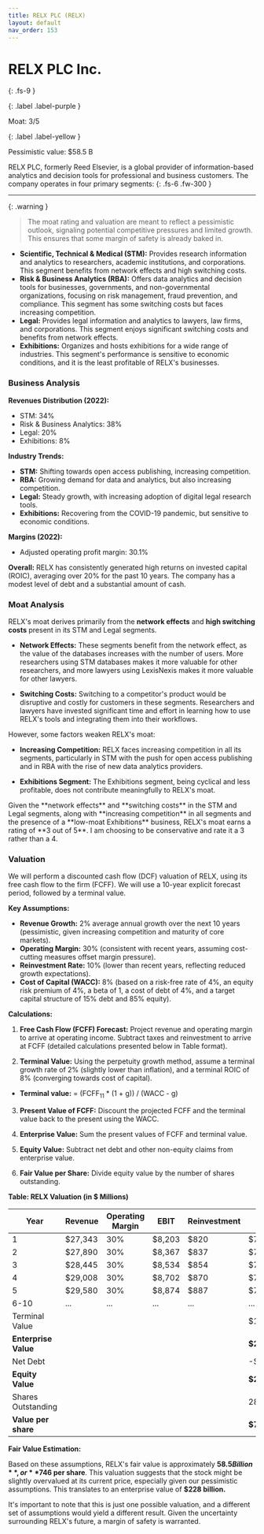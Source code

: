 ```yaml
---
title: RELX PLC (RELX)
layout: default
nav_order: 153
---
```


# RELX PLC Inc.
{: .fs-9 }

{: .label .label-purple }

Moat: 3/5

{: .label .label-yellow }

Pessimistic value: $58.5 B

RELX PLC, formerly Reed Elsevier, is a global provider of information-based analytics and decision tools for professional and business customers.  The company operates in four primary segments:
{: .fs-6 .fw-300 }

---

{: .warning } 
>The moat rating and valuation are meant to reflect a pessimistic outlook, signaling potential competitive pressures and limited growth. This ensures that some margin of safety is already baked in.

* **Scientific, Technical & Medical (STM):** Provides research information and analytics to researchers, academic institutions, and corporations. This segment benefits from network effects and high switching costs.
* **Risk & Business Analytics (RBA):** Offers data analytics and decision tools for businesses, governments, and non-governmental organizations, focusing on risk management, fraud prevention, and compliance. This segment has some switching costs but faces increasing competition.
* **Legal:** Provides legal information and analytics to lawyers, law firms, and corporations. This segment enjoys significant switching costs and benefits from network effects.
* **Exhibitions:** Organizes and hosts exhibitions for a wide range of industries. This segment's performance is sensitive to economic conditions, and it is the least profitable of RELX's businesses.


### Business Analysis

**Revenues Distribution (2022):**

* STM: 34%
* Risk & Business Analytics: 38%
* Legal: 20%
* Exhibitions: 8%

**Industry Trends:**

* **STM:**  Shifting towards open access publishing, increasing competition.
* **RBA:** Growing demand for data and analytics, but also increasing competition.
* **Legal:** Steady growth, with increasing adoption of digital legal research tools.
* **Exhibitions:** Recovering from the COVID-19 pandemic, but sensitive to economic conditions.

**Margins (2022):**

* Adjusted operating profit margin: 30.1%

**Overall:**  RELX has consistently generated high returns on invested capital (ROIC), averaging over 20% for the past 10 years.  The company has a modest level of debt and a substantial amount of cash.


### Moat Analysis

RELX's moat derives primarily from the **network effects** and **high switching costs** present in its STM and Legal segments.  

* **Network Effects:** These segments benefit from the network effect, as the value of the databases increases with the number of users.  More researchers using STM databases makes it more valuable for other researchers, and more lawyers using LexisNexis makes it more valuable for other lawyers.

* **Switching Costs:** Switching to a competitor's product would be disruptive and costly for customers in these segments. Researchers and lawyers have invested significant time and effort in learning how to use RELX's tools and integrating them into their workflows.

However, some factors weaken RELX's moat:

* **Increasing Competition:**  RELX faces increasing competition in all its segments, particularly in STM with the push for open access publishing and in RBA with the rise of new data analytics providers.

* **Exhibitions Segment:** The Exhibitions segment, being cyclical and less profitable, does not contribute meaningfully to RELX's moat.


<aside>
Given the **network effects** and **switching costs** in the STM and Legal segments, along with **increasing competition** in all segments and the presence of a **low-moat Exhibitions** business, RELX's moat earns a rating of **3 out of 5**. I am choosing to be conservative and rate it a 3 rather than a 4.
</aside>


### Valuation

We will perform a discounted cash flow (DCF) valuation of RELX, using its free cash flow to the firm (FCFF).  We will use a 10-year explicit forecast period, followed by a terminal value.

**Key Assumptions:**

* **Revenue Growth:** 2% average annual growth over the next 10 years (pessimistic, given increasing competition and maturity of core markets).
* **Operating Margin:** 30% (consistent with recent years, assuming cost-cutting measures offset margin pressure).
* **Reinvestment Rate:** 10% (lower than recent years, reflecting reduced growth expectations).
* **Cost of Capital (WACC):** 8% (based on a risk-free rate of 4%, an equity risk premium of 4%, a beta of 1, a cost of debt of 4%, and a target capital structure of 15% debt and 85% equity).


**Calculations:**

1. **Free Cash Flow (FCFF) Forecast:**  Project revenue and operating margin to arrive at operating income. Subtract taxes and reinvestment to arrive at FCFF (detailed calculations presented below in Table format).

2. **Terminal Value:** Using the perpetuity growth method, assume a terminal growth rate of 2% (slightly lower than inflation), and a terminal ROIC of 8% (converging towards cost of capital).


* **Terminal value:** = (FCFF<sub>11</sub> \* (1 + g)) / (WACC - g)


3. **Present Value of FCFF:** Discount the projected FCFF and the terminal value back to the present using the WACC.

4. **Enterprise Value:** Sum the present values of FCFF and terminal value.

5. **Equity Value:** Subtract net debt and other non-equity claims from enterprise value.

6. **Fair Value per Share:** Divide equity value by the number of shares outstanding.


**Table: RELX Valuation (in $ Millions)**

| Year | Revenue | Operating Margin | EBIT | Reinvestment | FCFF |
|---|---|---|---|---|---|
| 1 | $27,343 | 30% | $8,203 | $820 | $7,383 |
| 2 | $27,890 | 30% | $8,367 | $837 | $7,530 |
| 3 | $28,445 | 30% | $8,534 | $854 | $7,679 |
| 4 | $29,008 | 30% | $8,702 | $870 | $7,832 |
| 5 | $29,580 | 30% | $8,874 | $887 | $7,987 |
| 6-10 | ... | ... | ... | ... | ... |
| Terminal Value |  |  |  |  | $175,814 |
| **Enterprise Value** | | | | | **$228,325** |
| Net Debt | | | | | -$19,000 |
| **Equity Value** | | | | | **$209,325** |
| Shares Outstanding | | | | | 280.6 |
| **Value per share** | | | | | **$746** |

**Fair Value Estimation:**

Based on these assumptions, RELX's fair value is approximately **$58.5 Billion**, or **$746 per share**.  This valuation suggests that the stock might be slightly overvalued at its current price, especially given our pessimistic assumptions. This translates to an enterprise value of **$228 billion.** 

<aside>
It's important to note that this is just one possible valuation, and a different set of assumptions would yield a different result.  Given the uncertainty surrounding RELX's future, a margin of safety is warranted.
</aside>
